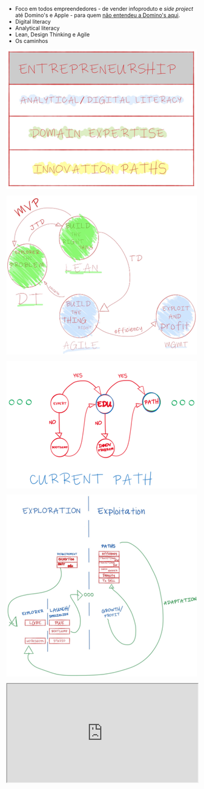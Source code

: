   - Foco em todos empreendedores - de vender infoproduto  e *side project* até Domino's e Apple - para quem [não entendeu a Domino's aqui](https://www.vox.com/2018/1/10/16874054/dominos-ceo-business-stock-price-amazon-facebook-google-pizza).
  - Digital literacy
  - Analytical literacy
  - Lean, Design Thinking e Agile
  - Os caminhos

![Empreendedorismo atualmente](https://github.com/efremfilho/mvp.without.dev/blob/master/pt-br/livro/img/entrepreneurship-today.JPG?raw=true "Empreendedorismo atualmente")

![Caminho com as áreas de conhecimento](https://github.com/efremfilho/mvp.without.dev/blob/master/pt-br/livro/img/path-by-field.JPG?raw=true "Caminho com as áreas de conhecimento")

![Caminho atual de inovação](https://github.com/efremfilho/mvp.without.dev/blob/master/pt-br/livro/img/current-path-of-innovation.PNG?raw=true "Caminho atual de inovação")

![Empresas ambidestras](https://github.com/efremfilho/mvp.without.dev/blob/master/pt-br/livro/img/ambidextrous-organization.JPG?raw=true "Empresas ambidestras")

<iframe width="100%" 
height="260" src="https://docs.google.com/spreadsheets/d/e/2PACX-1vRXb64StZlNRq6Kqa62IqbnQuuS44hBsv-VqNG9RjIH_01BTgWklvXobkNyjY5plkZRSAT1_Y8iBeH_/pubhtml?gid=1264992799&amp;single=true&amp;widget=true&amp;headers=false"></iframe>
